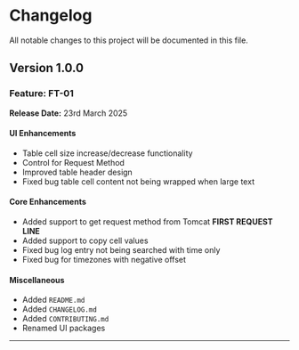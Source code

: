 # Changelog

All notable changes to this project will be documented in this file.

## Version 1.0.0

### Feature: FT-01

**Release Date:** 23rd March 2025

#### UI Enhancements
- Table cell size increase/decrease functionality
- Control for Request Method
- Improved table header design
- Fixed bug table cell content not being wrapped when large text

#### Core Enhancements
- Added support to get request method from Tomcat **FIRST REQUEST LINE**
- Added support to copy cell values
- Fixed bug log entry not being searched with time only
- Fixed bug for timezones with negative offset

#### Miscellaneous
- Added `README.md`
- Added `CHANGELOG.md`
- Added `CONTRIBUTING.md`
- Renamed UI packages

---